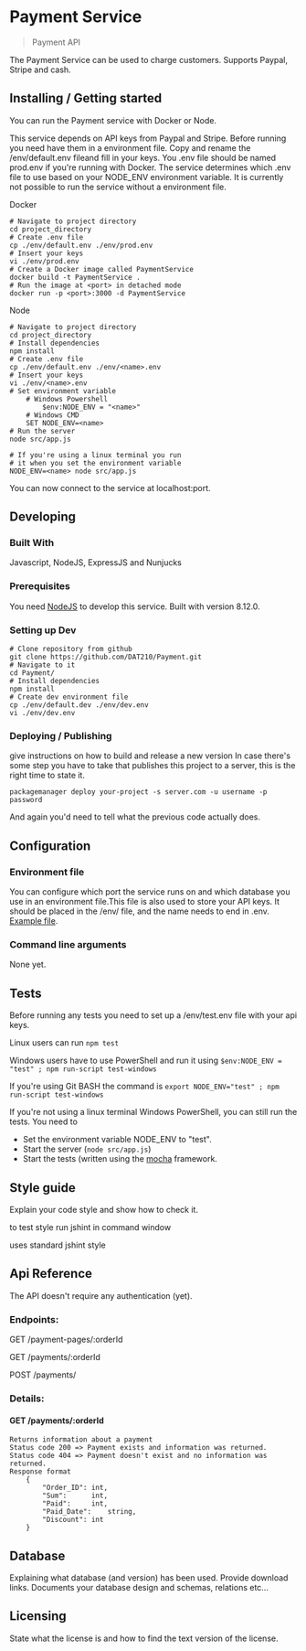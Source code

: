 # Payment Service
> Payment API

The Payment Service can be used to charge customers.
Supports Paypal, Stripe and cash.

## Installing / Getting started

You can run the Payment service with Docker or Node.

This service depends on API keys from Paypal and Stripe.
Before running you need have them in a environment file.
Copy and rename the /env/default.env fileand fill in your keys.
You .env file should be named prod.env if you're running with Docker.
The service determines which .env file to use based on your NODE_ENV environment variable.
It is currently not possible to run the service without a environment file.

Docker
```shell
# Navigate to project directory
cd project_directory
# Create .env file
cp ./env/default.env ./env/prod.env
# Insert your keys
vi ./env/prod.env
# Create a Docker image called PaymentService
docker build -t PaymentService .
# Run the image at <port> in detached mode
docker run -p <port>:3000 -d PaymentService
```

Node
```shell
# Navigate to project directory
cd project_directory
# Install dependencies
npm install
# Create .env file
cp ./env/default.env ./env/<name>.env
# Insert your keys
vi ./env/<name>.env
# Set environment variable
	# Windows Powershell
    	$env:NODE_ENV = "<name>"
	# Windows CMD
	SET NODE_ENV=<name>
# Run the server
node src/app.js

# If you're using a linux terminal you run
# it when you set the environment variable
NODE_ENV=<name> node src/app.js
```

You can now connect to the service at localhost:port.

## Developing

### Built With
Javascript, NodeJS, ExpressJS and Nunjucks

### Prerequisites
You need [NodeJS](https://nodejs.org) to develop this service. Built with version 8.12.0.

### Setting up Dev

```shell
# Clone repository from github
git clone https://github.com/DAT210/Payment.git
# Navigate to it
cd Payment/
# Install dependencies
npm install
# Create dev environment file
cp ./env/default.dev ./env/dev.env
vi ./env/dev.env
```

### Deploying / Publishing
give instructions on how to build and release a new version
In case there's some step you have to take that publishes this project to a
server, this is the right time to state it.

```shell
packagemanager deploy your-project -s server.com -u username -p password
```

And again you'd need to tell what the previous code actually does.


## Configuration

### Environment file

You can configure which port the service runs on and which database you use in an environment file.This file is also used to store your API keys. It should be placed in the /env/ file, and the name needs to end in .env. [Example file](env/default.env).

### Command line arguments

None yet.

## Tests

Before running any tests you need to set up a /env/test.env file with 
your api keys.

Linux users can run `npm test`

Windows users have to use PowerShell and run it using `$env:NODE_ENV = "test" ; npm run-script test-windows`

If you're using Git BASH the command is `export NODE_ENV="test" ; npm run-script test-windows`

If you're not using a linux terminal Windows PowerShell, you can still run the tests. You need to
- Set the environment variable NODE_ENV to "test".
- Start the server (`node src/app.js`)
- Start the tests (written using the [mocha](https://mochajs.org/) framework.

## Style guide
Explain your code style and show how to check it.

to test style run
	jshint <file to test> 
in command window

uses standard jshint style
## Api Reference

The API doesn't require any authentication (yet).

### Endpoints:

GET /payment-pages/:orderId

GET /payments/:orderId

POST /payments/

### Details:

#### GET /payments/:orderId
	Returns information about a payment
	Status code 200 => Payment exists and information was returned.
	Status code 404 => Payment doesn't exist and no information was returned.
	Response format
		{
			"Order_ID":	int,
			"Sum":		int,
			"Paid":		int,
			"Paid_Date":	string,
			"Discount":	int
		}

## Database

Explaining what database (and version) has been used. Provide download links.
Documents your database design and schemas, relations etc... 

## Licensing

State what the license is and how to find the text version of the license.
